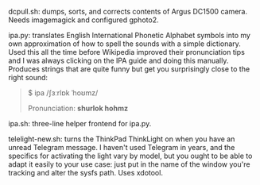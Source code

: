 dcpull.sh: dumps, sorts, and corrects contents of Argus DC1500 camera. Needs imagemagick and configured gphoto2.

ipa.py: translates English International Phonetic Alphabet symbols into my own approximation of how to spell the sounds with a simple dictionary. Used this all the time before Wikipedia improved their pronunciation tips and I was always clicking on the IPA guide and doing this manually. Produces strings that are quite funny but get you surprisingly close to the right sound:

>$ ipa /&#x283;&#x25C;&#x2D0;&#x72;&#x6C;&#x252;&#x6B;&#x20;&#x2C8;&#x68;&#x6F;&#x28A;&#x6D;&#x7A;/
>
>Pronunciation: **shurlok hohmz**

ipa.sh: three-line helper frontend for ipa.py.

telelight-new.sh: turns the ThinkPad ThinkLight on when you have an unread Telegram message. I haven't used Telegram in years, and the specifics for activating the light vary by model, but you ought to be able to adapt it easily to your use case: just put in the name of the window you're tracking and alter the sysfs path. Uses xdotool.
